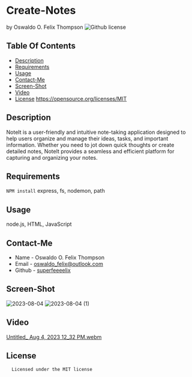 # Create-Notes
  by Oswaldo O. Felix Thompson
  ![Github license](https://img.shields.io/badge/license-MIT-blue.svg)
  ## Table Of Contents
  * [Description](#description)
  * [Requirements](#requirements)
  * [Usage](#usage)
  * [Contact-Me](#contact-me)
  * [Screen-Shot](#screen-shot)
  * [Video](#video)
  * [License](#license)
  https://opensource.org/licenses/MIT
  ## Description
  NoteIt is a user-friendly and intuitive note-taking application designed to help users organize and manage their ideas, tasks, and important information. Whether you need to jot down quick thoughts or create detailed notes, NoteIt provides a seamless and efficient platform for capturing and organizing your notes.
  ## Requirements
  `NPM install`
  express, fs, nodemon, path
  ## Usage
  node.js, HTML, JavaScript
  ## Contact-Me
  * Name - Oswaldo O. Felix Thompson
  * Email - [oswaldo_felix@outlook.com](malito:oswaldo_felix@outlook.com)
  * Github - [superfeeeelix](https://github.com/superfeeeelix/)
  ## Screen-Shot
  ![2023-08-04](https://github.com/SuperFeeeelix/create_notes/assets/127154412/abb17536-ba08-4727-984f-b2d848811a9a)
![2023-08-04 (1)](https://github.com/SuperFeeeelix/create_notes/assets/127154412/4a86866c-c243-411c-b5b1-0b3da06afbbf)

  ## Video
  [Untitled_ Aug 4, 2023 12_32 PM.webm](https://github.com/SuperFeeeelix/create_notes/assets/127154412/18dc842c-7670-464c-8a96-976c748ecce6)

 
  ## License
      
      Licensed under the MIT license
